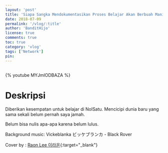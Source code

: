 ```yaml
---
layout: 'post'
title: 'Siapa Sangka Mendokumentasikan Proses Belajar Akan Berbuah Manis Pt. 1'
date: 2018-07-09
permalink: '/vlog/:title'
author: 'BanditHijo'
license: true
comments: true
toc: true
category: 'vlog'
tags: ['Network']
pin:
---
```


<div style="margin-top:30px;"></div>

{% youtube MYJmlODBAZA %}

# Deskripsi

Diberikan kesempatan untuk belajar di NolSatu. Mencicipi dunia baru yang sama sekali belum pernah saya jamah.

Belum bisa nulis apa-apa karena belum lulus.

Background music: Vickeblanka ビッケブランカ - Black Rover

Cover by : [Raon Lee 이라온](https://youtu.be/C8jABQPPNKI){:target="_blank"}
